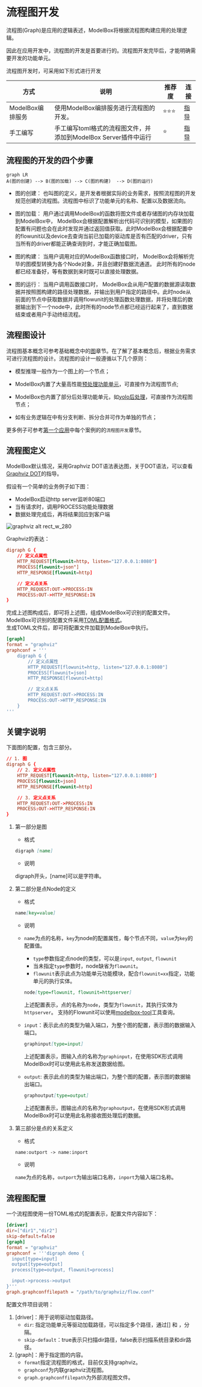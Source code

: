 # 流程图开发

流程图(Graph)是应用的逻辑表述，ModelBox将根据流程图构建应用的处理逻辑。

因此在应用开发中，流程图的开发是首要进行的。流程图开发完毕后，才能明确需要开发的功能单元。

流程图开发时，可采用如下形式进行开发

| 方式             | 说明                                                            | 推荐度 | 连接                                        |
| ---------------- | --------------------------------------------------------------- | ------ | ------------------------------------------- |
| ModelBox编排服务 | 使用ModelBox编排服务进行流程图的开发。                          | ⭐️⭐️⭐️    | [指导](../../../plugins/editor.md)              |
| 手工编写         | 手工编写toml格式的流程图文件，并添加到ModelBox Server插件中运行 | ⭐️      | [指导](../../../basic-conception/graph.md) |

## 流程图的开发的四个步骤

```mermaid
graph LR
A(图的创建) --> B(图的加载) --> C(图的构建)  --> D(图的运行)
```

- 图的创建： 也叫图的定义，是开发者根据实际的业务需求，按照流程图的开发规范创建的流程图。流程图中标识了功能单元的名称、配置以及数据流向。

- 图的加载： 用户通过调用ModelBox的函数将图文件或者存储图的内存块加载到ModelBox中， ModelBox会根据配置解析出代码可识别的模型，如果图的配置有问题也会在此时发现并通过返回值获取。此时ModelBox会根据配置中的flowunit以及device去查询当前已加载的驱动库是否有匹配的driver，只有当所有的driver都能正确查询到时，才能正确加载图。

- 图的构建： 当用户调用对应的ModelBox函数接口时， ModelBox会将解析完毕的图模型转换为各个Node对象，并且创建好数据流通道。 此时所有的node都已经准备好，等有数据到来时既可以直接处理数据。

- 图的运行： 当用户调用函数接口时， ModelBox会从用户配置的数据源读取数据并按照图构建的路径处理数据，并输出到用户指定的路径中。此时node从前面的节点中获取数据并调用flowunit的处理函数处理数据，并将处理后的数据输出到下一个node中，此时所有的node节点都已经运行起来了，直到数据结束或者用户手动终结流程。

## 流程图设计

流程图基本概念可参考基础概念中的[图](../../../basic-conception/graph.md)章节。在了解了基本概念后，根据业务需求可进行流程图的设计。流程图的设计一般遵循以下几个原则：

- 模型推理一般作为一个图上的一个节点；

- ModelBox内置了大量高性能[预处理功能单元](../../../flowunits/flowunits.md#功能单元列表)，可直接作为流程图节点;

- ModelBox也内置了部分后处理功能单元，如[yolo后处理](../../../flowunits/flowunits-virtual.md#yolo_postprocess)，可直接作为流程图节点；

- 如有业务逻辑在中有分支判断、拆分合并可作为单独的节点；

更多例子可参考[第一个应用](../../../first-app/first-app.md)中每个案例的的`流程图开发`章节。

## 流程图定义

ModelBox默认情况，采用Graphviz DOT语法表达图，关于DOT语法，可以查看[Graphviz DOT](https://www.graphviz.org/pdf/dotguide.pdf)的指导。

假设有一个简单的业务例子如下图：

- ModelBox启动http server监听80端口
- 当有请求时，调用PROCESS功能处理数据
- 数据处理完成后，再将结果回应到客户端

![graphviz alt rect_w_280](../../../assets/images/figure/framework-conception/graphviz.png)

Graphviz的表达：

```toml
digraph G {
    // 定义点属性
    HTTP_REQUEST[flowunit=http, listen="127.0.0.1:8080"]
    PROCESS[flowunit=json"]
    HTTP_RESPONSE[flowunit=http]

    // 定义点关系
    HTTP_REQUEST:OUT->PROCESS:IN
    PROCESS:OUT->HTTP_RESPONSE:IN
}
```

完成上述图构成后，即可将上述图，组成ModelBox可识别的配置文件。  
ModelBox可识别的配置文件采用[TOML配置格式](https://toml.io/cn/v1.0.0-rc.1)。  
生成TOML文件后，即可将配置文件加载到ModelBox中执行。

```toml
[graph]
format = "graphviz"
graphconf = '''
    digraph G {
        // 定义点属性
        HTTP_REQUEST[flowunit=http, listen="127.0.0.1:8080"]
        PROCESS[flowunit=json]
        HTTP_RESPONSE[flowunit=http]

        // 定义点关系
        HTTP_REQUEST:OUT->PROCESS:IN
        PROCESS:OUT->HTTP_RESPONSE:IN
    }
'''
```

## 关键字说明

下面图的配置，包含三部分。

```toml
// 1. 图
digraph G {
    // 2. 定义点属性
    HTTP_REQUEST[flowunit=http, listen="127.0.0.1:8080"]
    PROCESS[flowunit=json]
    HTTP_RESPONSE[flowunit=http]

    // 3. 定义点关系
    HTTP_REQUEST:OUT->PROCESS:IN
    PROCESS:OUT->HTTP_RESPONSE:IN
}
```

1. 第一部分是图

    - 格式

    ```markdown
    digraph [name]
    ```

    - 说明

    digraph开头，[name]可以是字符串。

1. 第二部分是点Node的定义

    - 格式

    ```markdown
    name[key=value]
    ```

    - 说明

    - `name`为点的名称，`key`为node的配置属性，每个节点不同，`value`为`key`的配置值。

        - `type`参数指定点node的类型，可以是`input`, `output`, `flowunit`
        - 当未指定`type`参数时，node缺省为`flowunit`。
        - `flowunit`表示此点为功能单元功能模块，配合`flowunit=xx`指定，功能单元的执行实体。

        ```markdown
        node[type=flowunit, flowunit=httpserver]
        ```

        上述配置表示，点的名称为`node`，类型为`flowunit`，其执行实体为`httpserver`。
        支持的Flowunit可以使用[modelbox-tool](../../../tools/modelbox-tool/modelbox-tool.md)工具查询。

    - `input`：表示此点的类型为输入端口，为整个图的配置，表示图的数据输入端口。

        ```markdown
        graphinput[type=input]
        ```

        上述配置表示，图输入点的名称为`graphinput`，在使用SDK形式调用ModelBox时可以使用此名称发送数据给图。

    - `output`: 表示此点的类型为输出端口，为整个图的配置，表示图的数据输出端口。

        ```markdown
        graphoutput[type=output]
        ```

        上述配置表示，图输出点的名称为`graphoutput`，在使用SDK形式调用ModelBox时可以使用此名称接收图处理后的数据。

1. 第三部分是点的关系定义

    - 格式

    ```markdown
    name:outport -> name:inport
    ```

    - 说明

    `name`为点的名称，`outport`为输出端口名称，`inport`为输入端口名称。

## 流程图配置

一个流程图使用一份TOML格式的配置表示，配置文件内容如下：

```toml
[driver]
dir=["dir1","dir2"]
skip-default=false
[graph]
format = "graphviz"
graphconf = '''digraph demo {
  input[type=input]
  output[type=output]
  process[type=output, flowunit=process]

  input->process->output
}'''
graph.graphconffilepath = "/path/to/graphviz/flow.conf"
```

配置文件项目说明：

1. \[driver\]：用于说明驱动加载路径。
   - `dir`: 指定功能单元等驱动加载路径，可以指定多个路径，通过[] 和 ，分隔。
   - `skip-default`：true表示只扫描dir路径，false表示扫描系统目录和dir路径。
1. \[graph\]：用于指定图的内容。
   - `format`指定流程图的格式，目前仅支持graphviz。
   - `graphconf`为内联graphviz流程图。
   - `graph.graphconffilepath`为外部流程图文件。